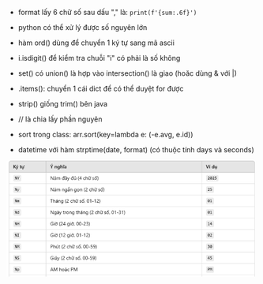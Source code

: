 - format lấy 6 chữ số sau dấu "," là:   `print(f'{sum:.6f}')`

- python có thể xử lý được số nguyên lớn

- hàm ord() dùng để chuyển 1 ký tự sang mã ascii

- i.isdigit() để kiểm tra chuỗi "i" có phải là số không

- set() có union() là hợp vào intersection() là giao (hoăc dùng & với |)

- .items(): chuyển 1 cái dict để có thể duyệt for được

- strip() giống trim() bên java

- // là chia lấy phần nguyên

- sort trong class: arr.sort(key=lambda e: (-e.avg, e.id))

- datetime với hàm strptime(date, format) (có thuộc tính days và seconds)

![alt text](image.png)